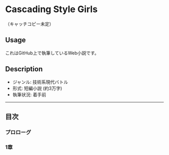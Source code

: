 Cascading Style Girls
=====================

（キャッチコピー未定）


## Usage

これはGitHub上で執筆しているWeb小説です。  

## Description


* ジャンル: 技術系現代バトル
* 形式: 短編小説 (約3万字)
* 執筆状況: 着手前

----

## 目次

### プロローグ  

### 1章